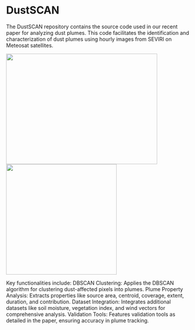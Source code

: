# DustSCAN
The DustSCAN repository contains the source code used in our recent paper for analyzing dust plumes. This code facilitates the identification and characterization of dust plumes using hourly images from SEVIRI on Meteosat satellites. 

<img src="https://github.com/faisalalnasser13/DustSCAN/assets/100229605/57ca6eb0-003f-4e50-906e-12cf90a4bde0" width="410" height="300"> <img src="https://github.com/faisalalnasser13/DustSCAN/assets/100229605/574e5b5d-d16a-4167-9db2-e13e9bd2f42e" width="300" height="300">

Key functionalities include:
DBSCAN Clustering: Applies the DBSCAN algorithm for clustering dust-affected pixels into plumes.
Plume Property Analysis: Extracts properties like source area, centroid, coverage, extent, duration, and contribution.
Dataset Integration: Integrates additional datasets like soil moisture, vegetation index, and wind vectors for comprehensive analysis.
Validation Tools: Features validation tools as detailed in the paper, ensuring accuracy in plume tracking.
